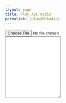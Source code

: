 ```yaml
---
layout: page
title: Play ABC Audio
permalink: /playABCAudio/
---
```


<!-- Draw the dots -->
<div class="row">
    <div id="abcPaper" class="abcPaper"></div>
    <!-- Show ABC errors -->
    <div id='abcWarnings' class='abcWarnings'></div>
    
</div>


<div class="player">
<div id="pageAudioPlayer"></div>
<div id="showPlayer"></div>
</div>

<!-- Group the input and controls for ABC-->
<input type="file" id="files" class='filterButton' aria-label="Open ABC file" name="files[]" accept=".abc" />
<output id="fileInfo"></output>


<div class="row">
    <textarea name='abc' id="textAreaABC" class="abcText" aria-label="textarea ABC" rows="13" spellcheck="false" oninput="abcPlayer.loadAudio(textAreaABC, '1')"></textarea>
</div>


<script>
let abcEditor = null;

document.addEventListener("DOMContentLoaded", function (event) {
    // Check for the various File API support.
    var fileInfo = document.getElementById('fileInfo');
    if (window.File && window.FileReader && window.FileList && window.Blob) {
        document.getElementById('files').addEventListener('change', handleABCFileSelect, false);
    } else {
        fileInfo.innerHTML = 'The File APIs are not fully supported in this browser.';
    }

    let pageAudioPlayer = document.getElementById('pageAudioPlayer');

    pageAudioPlayer.innerHTML = audioPlayer.createAudioPlayer();

    // For drawing the dots
    abcEditor = new window.ABCJS.Editor("textAreaABC", {
        paper_id: "abcPaper", 
        /*
        warnings_id:"abcWarnings", 
        */
        render_options: {responsive: 'resize'}, 
        indicate_changed: "true",
    });
});


function handleABCFileSelect(evt) {
    evt.stopPropagation();
    evt.preventDefault();

    var files = evt.target.files; // FileList object.

    // files is a FileList of File objects. List some properties.
    for (var i = 0, f; f = files[i]; i++) {
        var reader = new FileReader();

        resetEditABCpage();

        reader.onload = function(e) {

            // Is ABC file valid?
            if (abcPlayer.isABCfile(this.result) == false) {
                fileInfo.innerHTML = "Invalid ABC file";
                return (1);
            }
            // Copy the file into the textarea
            textAreaABC.value = this.result + '\n';

            // Gross hack to get the ABC to draw after file is loaded
            // The option 'drawABChack' doesn't exist and is silently ignored
            // but this forces a redraw
            abcEditor.paramChanged({drawABChack: 1});
            
            // Load the tune            
            abcPlayer.loadAudio(textAreaABC, '1');
        };
        reader.readAsText(f);
    }
}

function resetEditABCpage() {
    document.getElementById("abcPaper").innerHTML = '';
    document.getElementById("abcPaper").style.paddingBottom = "0px";
    document.getElementById("abcPaper").style.overflow = "auto";
    textAreaABC.value = "";
    //document.getElementById('abcWarnings').innerHTML = 'No errors';
    document.getElementById('fileInfo').innerHTML = '';
}

        

</script>
